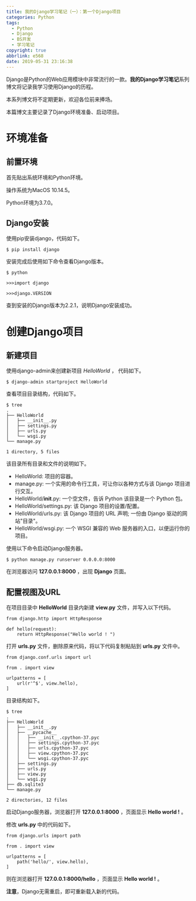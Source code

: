```yaml
---
title: 我的Django学习笔记（一）：第一个Django项目
categories: Python
tags:
  - Python
  - Django
  - BS开发
  - 学习笔记
copyright: true
abbrlink: e568
date: 2019-05-31 23:16:38
---
```


Django是Python的Web应用模块中非常流行的一款。**我的Django学习笔记**系列博文将记录我学习使用Django的历程。

本系列博文将不定期更新，欢迎各位前来捧场。

本篇博文主要记录了Django环境准备、启动项目。

<!-- More -->

# 环境准备

## 前置环境

首先贴出系统环境和Python环境。

操作系统为MacOS 10.14.5。

Python环境为3.7.0。

## Django安装

使用pip安装django，代码如下。

```
$ pip install django
```

安装完成后使用如下命令查看Django版本。

```
$ python

>>>import django

>>>django.VERSION
```

查到安装的Django版本为2.2.1，说明Django安装成功。

# 创建Django项目

## 新建项目

使用django-admin来创建新项目 *HelloWorld* ， 代码如下。

```
$ django-admin startproject HelloWorld
```

查看项目目录结构，代码如下。

```
$ tree
.
├── HelloWorld
│   ├── __init__.py
│   ├── settings.py
│   ├── urls.py
│   └── wsgi.py
└── manage.py

1 directory, 5 files
```

该目录所有目录和文件的说明如下。

 - HelloWorld: 项目的容器。
 - manage.py: 一个实用的命令行工具，可让你以各种方式与该 Django 项目进行交互。
 - HelloWorld/__init__.py: 一个空文件，告诉 Python 该目录是一个 Python 包。
 - HelloWorld/settings.py: 该 Django 项目的设置/配置。
 - HelloWorld/urls.py: 该 Django 项目的 URL 声明; 一份由 Django 驱动的网站"目录"。
 - HelloWorld/wsgi.py: 一个 WSGI 兼容的 Web 服务器的入口，以便运行你的项目。

使用以下命令启动Django服务器。

```
$ python manage.py runserver 0.0.0.0:8000
```

在浏览器访问 **127.0.0.1:8000** ，出现 **Django** 页面。

## 配置视图及URL

在项目目录中 **HelloWorld** 目录内新建 **view.py** 文件，并写入以下代码。

```
from django.http import HttpResponse
 
def hello(request):
    return HttpResponse("Hello world ! ")
```

打开 **urls.py** 文件，删除原来代码，将以下代码复制粘贴到 **urls.py** 文件中。

```
from django.conf.urls import url
 
from . import view
 
urlpatterns = [
    url(r'^$', view.hello),
]
```

目录结构如下。

```
$ tree
.
├── HelloWorld
│   ├── __init__.py
│   ├── __pycache__
│   │   ├── __init__.cpython-37.pyc
│   │   ├── settings.cpython-37.pyc
│   │   ├── urls.cpython-37.pyc
│   │   ├── view.cpython-37.pyc
│   │   └── wsgi.cpython-37.pyc
│   ├── settings.py
│   ├── urls.py
│   ├── view.py
│   └── wsgi.py
├── db.sqlite3
└── manage.py

2 directories, 12 files
```

启动Django服务器，浏览器打开 **127.0.0.1:8000** ，页面显示 **Hello world !** 。

修改 **urls.py** 中的代码如下。

```
from django.urls import path
 
from . import view
 
urlpatterns = [
    path('hello/', view.hello),
]
```

则在浏览器打开 **127.0.0.1:8000/hello** ，页面显示 **Hello world !** 。

**注意**，Django无需重启，即可重新载入新的代码。